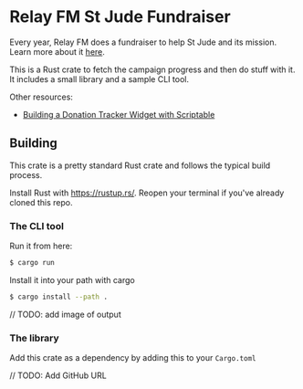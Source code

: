 # Relay FM St Jude Fundraiser

Every year, Relay FM does a fundraiser to help St Jude and its mission. Learn more about it
[here](https://tiltify.com/@relay-fm/relay-st-jude-21).

This is a Rust crate to fetch the campaign progress and then do stuff with it. It includes a small
library and a sample CLI tool.

Other resources:
- [Building a Donation Tracker Widget with Scriptable](https://zachknox.com/2021/08/21/building-a-donation-tracker-widget)

## Building

This crate is a pretty standard Rust crate and follows the typical build process.

Install Rust with https://rustup.rs/. Reopen your terminal if you've already cloned this repo.

### The CLI tool

Run it from here:
```bash
$ cargo run
```

Install it into your path with cargo
```bash
$ cargo install --path .
```

// TODO: add image of output

### The library

Add this crate as a dependency by adding this to your `Cargo.toml`

// TODO: Add GitHub URL
